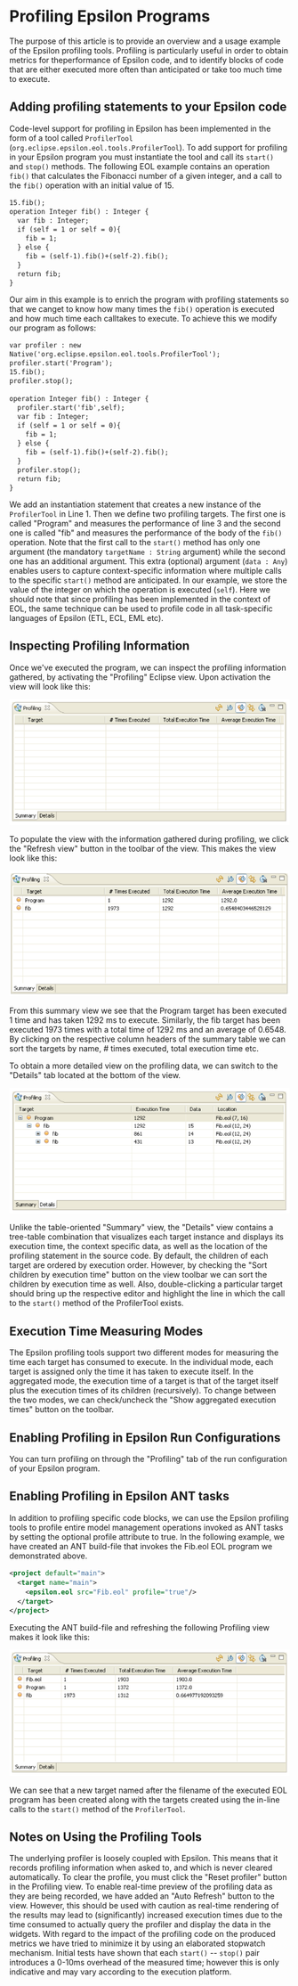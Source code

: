 # Profiling Epsilon Programs 

The purpose of this article is to provide an overview and a usage example of the Epsilon profiling tools. Profiling is particularly useful in order to obtain metrics for theperformance of Epsilon code, and to identify blocks of code that are either executed more often than anticipated or take too much time to execute.

## Adding profiling statements to your Epsilon code

Code-level support for profiling in Epsilon has been implemented in the form of a tool called `ProfilerTool` (`org.eclipse.epsilon.eol.tools.ProfilerTool`). To add support for profiling in your Epsilon program you must instantiate the tool and call its `start()` and `stop()` methods. The following EOL example contains an operation `fib()` that calculates the Fibonacci number of a given integer, and a call to the `fib()` operation with an initial value of 15.

```eol
15.fib();
operation Integer fib() : Integer {
  var fib : Integer;
  if (self = 1 or self = 0){ 
    fib = 1;
  } else {
    fib = (self-1).fib()+(self-2).fib();
  }
  return fib;
}
```

Our aim in this example is to enrich the program with profiling statements so that we canget to know how many times the `fib()` operation is executed and how much time each calltakes to execute. To achieve this we modify our program as follows:

```eol
var profiler : new Native('org.eclipse.epsilon.eol.tools.ProfilerTool');
profiler.start('Program');
15.fib();
profiler.stop();

operation Integer fib() : Integer {
  profiler.start('fib',self);
  var fib : Integer;
  if (self = 1 or self = 0){ 
    fib = 1;
  } else {
    fib = (self-1).fib()+(self-2).fib();
  }
  profiler.stop();
  return fib;
}
```

We add an instantiation statement that creates a new instance of the `ProfilerTool` in Line 1. Then we define two profiling targets. The first one is called "Program" and measures the performance of line 3 and the second one is called "fib" and measures the performance of the body of the `fib()` operation. Note that the first call to the `start()` method has only one argument (the mandatory `targetName : String` argument) while the second one has an additional argument. This extra (optional) argument (`data : Any`) enables users to capture context-specific information where multiple calls to the specific `start()` method are anticipated. In our example, we store the value of the integer on which the operation is executed (`self`). Here we should note that since profiling has been implemented in the context of EOL, the same technique can be used to profile code in all task-specific languages of Epsilon (ETL, ECL, EML etc).

## Inspecting Profiling Information

Once we've executed the program, we can inspect the profiling information gathered, by activating the "Profiling" Eclipse view. Upon activation the view will look like this:

![](profiling-view.png)

To populate the view with the information gathered during profiling, we click the "Refresh view" button in the toolbar of the view. This makes the view look like this:

![](profiling-view-1.png)

From this summary view we see that the Program target has been executed 1 time and has taken 1292 ms to execute. Similarly, the fib target has been executed 1973 times with a total time of 1292 ms and an average of 0.6548. By clicking on the respective column headers of the summary table we can sort the targets by name, \# times executed, total execution time etc.

To obtain a more detailed view on the profiling data, we can switch to the "Details" tab located at the bottom of the view.

![](profiling-view-2.png)

Unlike the table-oriented "Summary" view, the "Details" view contains a tree-table combination that visualizes each target instance and displays its execution time, the context specific data, as well as the location of the profiling statement in the source code. By default, the children of each target are ordered by execution order. However, by checking the "Sort children by execution time" button on the view toolbar we can sort the children by execution time as well. Also, double-clicking a particular target should bring up the respective editor and highlight the line in which the call to the `start()` method of the ProfilerTool exists.

## Execution Time Measuring Modes

The Epsilon profiling tools support two different modes for measuring the time each target has consumed to execute. In the individual mode, each target is assigned only the time it has taken to execute itself. In the aggregated mode, the execution time of a target is that of the target itself plus the execution times of its children (recursively). To change between the two modes, we can check/uncheck the "Show aggregated execution times" button on the toolbar.

## Enabling Profiling in Epsilon Run Configurations

You can turn profiling on through the "Profiling" tab of the run configuration of your Epsilon program.

## Enabling Profiling in Epsilon ANT tasks

In addition to profiling specific code blocks, we can use the Epsilon profiling tools to profile entire model management operations invoked as ANT tasks by setting the optional profile attribute to true. In the following example, we have created an ANT build-file that invokes the Fib.eol EOL program we demonstrated above.

```xml
<project default="main">
  <target name="main">
    <epsilon.eol src="Fib.eol" profile="true"/>
  </target>
</project>
```

Executing the ANT build-file and refreshing the following Profiling view makes it look like this:

![](profiling-view-3.png)

We can see that a new target named after the filename of the executed EOL program has been created along with the targets created using the in-line calls to the `start()` method of the `ProfilerTool`.

## Notes on Using the Profiling Tools

The underlying profiler is loosely coupled with Epsilon. This means that it records profiling information when asked to, and which is never cleared automatically. To clear the profile, you must click the "Reset profiler" button in the Profiling view. To enable real-time preview of the profiling data as they are being recorded, we have added an "Auto Refresh" button to the view. However, this should be used with caution as real-time rendering of the results may lead to (significantly) increased execution times due to the time consumed to actually query the profiler and display the data in the widgets. With regard to the impact of the profiling code on the produced metrics we have tried to minimize it by using an elaborated stopwatch mechanism. Initial tests have shown that each `start()` -- `stop()` pair introduces a 0-10ms overhead of the measured time; however this is only indicative and may vary according to the execution platform.
